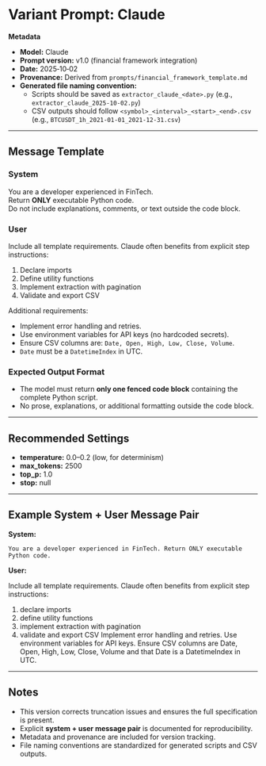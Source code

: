 # Variant Prompt: Claude

**Metadata**  
- **Model:** Claude  
- **Prompt version:** v1.0 (financial framework integration)  
- **Date:** 2025‑10‑02  
- **Provenance:** Derived from `prompts/financial_framework_template.md`  
- **Generated file naming convention:**  
  - Scripts should be saved as `extractor_claude_<date>.py` (e.g., `extractor_claude_2025-10-02.py`)  
  - CSV outputs should follow `<symbol>_<interval>_<start>_<end>.csv` (e.g., `BTCUSDT_1h_2021-01-01_2021-12-31.csv`)  

---

## Message Template

### System
You are a developer experienced in FinTech.  
Return **ONLY** executable Python code.  
Do not include explanations, comments, or text outside the code block.  

### User
Include all template requirements. Claude often benefits from explicit step instructions:  
1. Declare imports  
2. Define utility functions  
3. Implement extraction with pagination  
4. Validate and export CSV  

Additional requirements:  
- Implement error handling and retries.  
- Use environment variables for API keys (no hardcoded secrets).  
- Ensure CSV columns are: `Date, Open, High, Low, Close, Volume`.  
- `Date` must be a `DatetimeIndex` in UTC.  

### Expected Output Format
- The model must return **only one fenced code block** containing the complete Python script.  
- No prose, explanations, or additional formatting outside the code block.  

---

## Recommended Settings
- **temperature:** 0.0–0.2 (low, for determinism)  
- **max_tokens:** 2500  
- **top_p:** 1.0  
- **stop:** null  

---

## Example System + User Message Pair

**System:**  
```
You are a developer experienced in FinTech. Return ONLY executable Python code.
```

**User:**  

Include all template requirements. Claude often benefits from explicit step instructions:
1) declare imports
2) define utility functions
3) implement extraction with pagination
4) validate and export CSV
Implement error handling and retries.
Use environment variables for API keys.
Ensure CSV columns are Date, Open, High, Low, Close, Volume and that Date is a DatetimeIndex in UTC.


---

## Notes
- This version corrects truncation issues and ensures the full specification is present.  
- Explicit **system + user message pair** is documented for reproducibility.  
- Metadata and provenance are included for version tracking.  
- File naming conventions are standardized for generated scripts and CSV outputs.  


